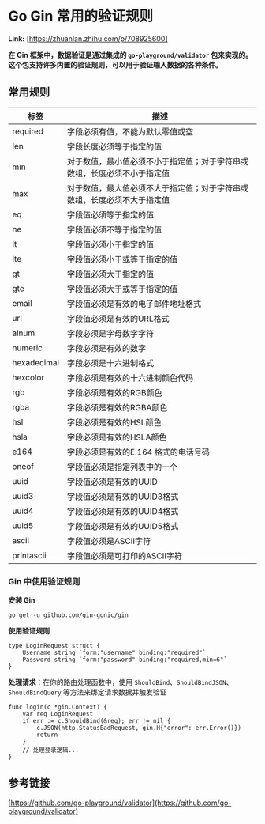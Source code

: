 # Go Gin 常用的验证规则



 **Link:** [https://zhuanlan.zhihu.com/p/708925600]



**在 Gin 框架中，数据验证是通过集成的 `go-playground/validator` 包来实现的。这个包支持许多内置的验证规则，可以用于验证输入数据的各种条件。**

## 常用规则  

| 标签 | 描述 |
| --- | --- |
| required | 字段必须有值，不能为默认零值或空 |
| len | 字段长度必须等于指定的值 |
| min | 对于数值，最小值必须不小于指定值；对于字符串或数组，长度必须不小于指定值 |
| max | 对于数值，最大值必须不大于指定值；对于字符串或数组，长度必须不大于指定值 |
| eq | 字段值必须等于指定的值 |
| ne | 字段值必须不等于指定的值 |
| lt | 字段值必须小于指定的值 |
| lte | 字段值必须小于或等于指定的值 |
| gt | 字段值必须大于指定的值 |
| gte | 字段值必须大于或等于指定的值 |
| email | 字段值必须是有效的电子邮件地址格式 |
| url | 字段值必须是有效的URL格式 |
| alnum | 字段必须是字母数字字符 |
| numeric | 字段必须是有效的数字 |
| hexadecimal | 字段必须是十六进制格式 |
| hexcolor | 字段必须是有效的十六进制颜色代码 |
| rgb | 字段必须是有效的RGB颜色 |
| rgba | 字段必须是有效的RGBA颜色 |
| hsl | 字段必须是有效的HSL颜色 |
| hsla | 字段必须是有效的HSLA颜色 |
| e164 | 字段必须是有效的E.164 格式的电话号码 |
| oneof | 字段值必须是指定列表中的一个 |
| uuid | 字段值必须是有效的UUID |
| uuid3 | 字段值必须是有效的UUID3格式 |
| uuid4 | 字段值必须是有效的UUID4格式 |
| uuid5 | 字段值必须是有效的UUID5格式 |
| ascii | 字段值必须是ASCII字符 |
| printascii | 字段值必须是可打印的ASCII字符 |

### Gin 中使用验证规则  

**安装 Gin**

```
go get -u github.com/gin-gonic/gin
```

**使用验证规则**

```
type LoginRequest struct {
    Username string `form:"username" binding:"required"`
    Password string `form:"password" binding:"required,min=6"`
}
```

**处理请求**：在你的路由处理函数中，使用 `ShouldBind`、`ShouldBindJSON`、`ShouldBindQuery` 等方法来绑定请求数据并触发验证

```
func login(c *gin.Context) {
    var req LoginRequest
    if err := c.ShouldBind(&req); err != nil {
        c.JSON(http.StatusBadRequest, gin.H{"error": err.Error()})
        return
    }
    // 处理登录逻辑...
}
```
## 参考链接  

[https://github.com/go-playground/validator](https://github.com/go-playground/validator)

